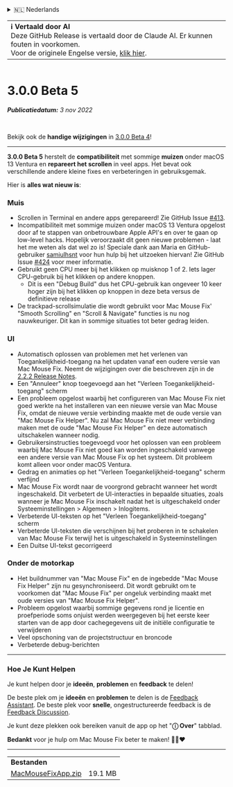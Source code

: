 <details>
<summary>🇳🇱 Nederlands</summary>

[🇬🇧 English (GitHub Release)](https://github.com/noah-nuebling/mac-mouse-fix/releases/tag/3.0.0-Beta-5)\
[🇦🇩 Català](https://redirect.macmousefix.com/?target=mmf-release&tag=3.0.0-Beta-5&locale=ca)\
[🇩🇪 Deutsch](https://redirect.macmousefix.com/?target=mmf-release&tag=3.0.0-Beta-5&locale=de)\
[🇪🇸 Español](https://redirect.macmousefix.com/?target=mmf-release&tag=3.0.0-Beta-5&locale=es)\
[🇫🇷 Français](https://redirect.macmousefix.com/?target=mmf-release&tag=3.0.0-Beta-5&locale=fr)\
[🇮🇩 Indonesia](https://redirect.macmousefix.com/?target=mmf-release&tag=3.0.0-Beta-5&locale=id)\
[🇮🇹 Italiano](https://redirect.macmousefix.com/?target=mmf-release&tag=3.0.0-Beta-5&locale=it)\
[🇭🇺 Magyar](https://redirect.macmousefix.com/?target=mmf-release&tag=3.0.0-Beta-5&locale=hu)\
**🇳🇱 Nederlands**\
[🇵🇱 Polski](https://redirect.macmousefix.com/?target=mmf-release&tag=3.0.0-Beta-5&locale=pl)\
[🇧🇷 Português (Brasil)](https://redirect.macmousefix.com/?target=mmf-release&tag=3.0.0-Beta-5&locale=pt-BR)\
[🇵🇹 Português (Portugal)](https://redirect.macmousefix.com/?target=mmf-release&tag=3.0.0-Beta-5&locale=pt-PT)\
[🇷🇴 Română](https://redirect.macmousefix.com/?target=mmf-release&tag=3.0.0-Beta-5&locale=ro)\
[🇸🇪 Svenska](https://redirect.macmousefix.com/?target=mmf-release&tag=3.0.0-Beta-5&locale=sv)\
[🇻🇳 Tiếng Việt](https://redirect.macmousefix.com/?target=mmf-release&tag=3.0.0-Beta-5&locale=vi)\
[🇹🇷 Türkçe](https://redirect.macmousefix.com/?target=mmf-release&tag=3.0.0-Beta-5&locale=tr)\
[🇨🇿 Čeština](https://redirect.macmousefix.com/?target=mmf-release&tag=3.0.0-Beta-5&locale=cs)\
[🇬🇷 Ελληνικά](https://redirect.macmousefix.com/?target=mmf-release&tag=3.0.0-Beta-5&locale=el)\
[🇷🇺 Русский](https://redirect.macmousefix.com/?target=mmf-release&tag=3.0.0-Beta-5&locale=ru)\
[🇺🇦 Українська](https://redirect.macmousefix.com/?target=mmf-release&tag=3.0.0-Beta-5&locale=uk)\
[🇮🇱 עברית](https://redirect.macmousefix.com/?target=mmf-release&tag=3.0.0-Beta-5&locale=he)\
[🇸🇦 العربية](https://redirect.macmousefix.com/?target=mmf-release&tag=3.0.0-Beta-5&locale=ar)\
[🇮🇳 हिन्दी](https://redirect.macmousefix.com/?target=mmf-release&tag=3.0.0-Beta-5&locale=hi)\
[🇹🇭 ไทย](https://redirect.macmousefix.com/?target=mmf-release&tag=3.0.0-Beta-5&locale=th)\
[🇨🇳 中文 (简体)](https://redirect.macmousefix.com/?target=mmf-release&tag=3.0.0-Beta-5&locale=zh-Hans)\
[🇨🇳 中文 (繁體)](https://redirect.macmousefix.com/?target=mmf-release&tag=3.0.0-Beta-5&locale=zh-Hant)\
[🇭🇰 中文（香港)](https://redirect.macmousefix.com/?target=mmf-release&tag=3.0.0-Beta-5&locale=zh-HK)\
[🇯🇵 日本語](https://redirect.macmousefix.com/?target=mmf-release&tag=3.0.0-Beta-5&locale=ja)\
[🇰🇷 한국어](https://redirect.macmousefix.com/?target=mmf-release&tag=3.0.0-Beta-5&locale=ko)\
[Help translate Mac Mouse Fix to different languages!](https://github.com/noah-nuebling/mac-mouse-fix/discussions/731)
</details>
<table align=><td>
<b>ℹ️ Vertaald door AI</b><br>
Deze GitHub Release is vertaald door de Claude AI. Er kunnen fouten in voorkomen.<br>
Voor de originele Engelse versie, <a href="https://github.com/noah-nuebling/mac-mouse-fix/releases/tag/3.0.0-Beta-5">klik hier</a>.
</td></table>

<table></table>

# 3.0.0 Beta 5
***Publicatiedatum:** 3 nov 2022*

<br>

Bekijk ook de **handige wijzigingen** in [3.0.0 Beta 4](https://redirect.macmousefix.com/?target=mmf-release&tag=3.0.0-Beta-4&locale=nl)!

---

**3.0.0 Beta 5** herstelt de **compatibiliteit** met sommige **muizen** onder macOS 13 Ventura en **repareert het scrollen** in veel apps.
Het bevat ook verschillende andere kleine fixes en verbeteringen in gebruiksgemak.

Hier is **alles wat nieuw is**:

### Muis

- Scrollen in Terminal en andere apps gerepareerd! Zie GitHub Issue [#413](https://github.com/noah-nuebling/mac-mouse-fix/issues/413).
- Incompatibiliteit met sommige muizen onder macOS 13 Ventura opgelost door af te stappen van onbetrouwbare Apple API's en over te gaan op low-level hacks. Hopelijk veroorzaakt dit geen nieuwe problemen - laat het me weten als dat wel zo is! Speciale dank aan Maria en GitHub-gebruiker [samiulhsnt](https://github.com/samiulhsnt) voor hun hulp bij het uitzoeken hiervan! Zie GitHub Issue [#424](https://github.com/noah-nuebling/mac-mouse-fix/issues/424) voor meer informatie.
- Gebruikt geen CPU meer bij het klikken op muisknop 1 of 2. Iets lager CPU-gebruik bij het klikken op andere knoppen.
    - Dit is een "Debug Build" dus het CPU-gebruik kan ongeveer 10 keer hoger zijn bij het klikken op knoppen in deze beta versus de definitieve release
- De trackpad-scrollsimulatie die wordt gebruikt voor Mac Mouse Fix' "Smooth Scrolling" en "Scroll & Navigate" functies is nu nog nauwkeuriger. Dit kan in sommige situaties tot beter gedrag leiden.

### UI

- Automatisch oplossen van problemen met het verlenen van Toegankelijkheid-toegang na het updaten vanaf een oudere versie van Mac Mouse Fix. Neemt de wijzigingen over die beschreven zijn in de [2.2.2 Release Notes](https://redirect.macmousefix.com/?target=mmf-release&tag=2.2.2&locale=nl).
- Een "Annuleer" knop toegevoegd aan het "Verleen Toegankelijkheid-toegang" scherm
- Een probleem opgelost waarbij het configureren van Mac Mouse Fix niet goed werkte na het installeren van een nieuwe versie van Mac Mouse Fix, omdat de nieuwe versie verbinding maakte met de oude versie van "Mac Mouse Fix Helper". Nu zal Mac Mouse Fix niet meer verbinding maken met de oude "Mac Mouse Fix Helper" en deze automatisch uitschakelen wanneer nodig.
- Gebruikersinstructies toegevoegd voor het oplossen van een probleem waarbij Mac Mouse Fix niet goed kan worden ingeschakeld vanwege een andere versie van Mac Mouse Fix op het systeem. Dit probleem komt alleen voor onder macOS Ventura.
- Gedrag en animaties op het "Verleen Toegankelijkheid-toegang" scherm verfijnd
- Mac Mouse Fix wordt naar de voorgrond gebracht wanneer het wordt ingeschakeld. Dit verbetert de UI-interacties in bepaalde situaties, zoals wanneer je Mac Mouse Fix inschakelt nadat het is uitgeschakeld onder Systeeminstellingen > Algemeen > Inlogitems.
- Verbeterde UI-teksten op het "Verleen Toegankelijkheid-toegang" scherm
- Verbeterde UI-teksten die verschijnen bij het proberen in te schakelen van Mac Mouse Fix terwijl het is uitgeschakeld in Systeeminstellingen
- Een Duitse UI-tekst gecorrigeerd

### Onder de motorkap

- Het buildnummer van "Mac Mouse Fix" en de ingebedde "Mac Mouse Fix Helper" zijn nu gesynchroniseerd. Dit wordt gebruikt om te voorkomen dat "Mac Mouse Fix" per ongeluk verbinding maakt met oude versies van "Mac Mouse Fix Helper".
- Probleem opgelost waarbij sommige gegevens rond je licentie en proefperiode soms onjuist werden weergegeven bij het eerste keer starten van de app door cachegegevens uit de initiële configuratie te verwijderen
- Veel opschoning van de projectstructuur en broncode
- Verbeterde debug-berichten

---

### Hoe Je Kunt Helpen

Je kunt helpen door je **ideeën**, **problemen** en **feedback** te delen!

De beste plek om je **ideeën** en **problemen** te delen is de [Feedback Assistant](https://noah-nuebling.github.io/mac-mouse-fix-feedback-assistant/?type=bug-report).
De beste plek voor **snelle**, ongestructureerde feedback is de [Feedback Discussion](https://github.com/noah-nuebling/mac-mouse-fix/discussions/366).

Je kunt deze plekken ook bereiken vanuit de app op het "**ⓘ Over**" tabblad.

**Bedankt** voor je hulp om Mac Mouse Fix beter te maken! 💙💛❤️

---

<table align="start">
<tr>
    <td colspan=2>
        <b>Bestanden</b>
    </td>
</tr>
<tr>
    <td><a href="https://github.com/noah-nuebling/mac-mouse-fix/releases/download/3.0.0-Beta-5/MacMouseFixApp.zip">MacMouseFixApp.zip</a></td>
    <td>19.1 MB</td>
</tr>
</table>